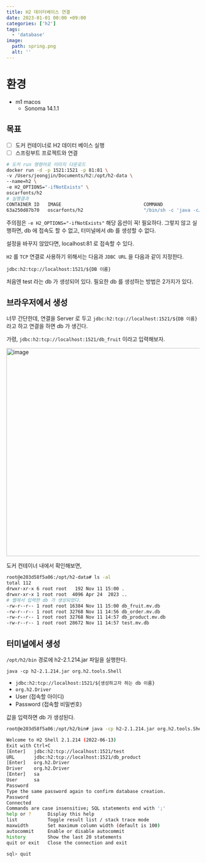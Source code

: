 ```yaml
---
title: H2 데이터베이스 연결
date: 2023-01-01 00:00 +09:00
categories: ['h2']
tags:
  - 'database'
image:
  path: spring.png
  alt: ''
---
```


<!-- @format -->

# 환경

- m1 macos
  - Sonoma 14.1.1

## 목표

- [ ] 도커 컨테이너로 H2 데이터 베이스 실행
- [ ] 스프링부트 프로젝트와 연결

```bash
# 도커 run 명령어로 이미지 다운로드
docker run -d -p 1521:1521 -p 81:81 \
-v /Users/jeongjin/Documents/h2:/opt/h2-data \
--name=h2 \
-e H2_OPTIONS="-ifNotExists" \
oscarfonts/h2
# 실행결과
CONTAINER ID   IMAGE                              COMMAND                   CREATED          STATUS                 PORTS                                        NAMES
63a250d87b70   oscarfonts/h2                      "/bin/sh -c 'java -c…"   33 seconds ago   Up 32 seconds          0.0.0.0:81->81/tcp, 0.0.0.0:1521->1521/tcp   h2
```

주의점은 `-e H2_OPTIONS="-ifNotExists"` 해당 옵션이 꼭! 필요하다. 그렇지 않고 실행하면, db 에 접속도 할 수 없고, 터미널에서 db 를 생성할 수 없다.

설정을 바꾸지 않았다면, localhost:81 로 접속할 수 있다.

`H2` 를 `TCP` 연결로 사용하기 위해서는 다음과 `JDBC URL` 을 다음과 같이 지정한다.

`jdbc:h2:tcp://localhost:1521/${DB 이름}`

처음엔 test 라는 db 가 생성되어 있다.
필요한 db 를 생성하는 방법은 2가지가 있다.

## 브라우저에서 생성

너무 간단한데, 연결을 Server 로 두고
`jdbc:h2:tcp://localhost:1521/${DB 이름}` 라고 하고 연결을 하면 db 가 생긴다.

가령, `jdbc:h2:tcp://localhost:1521/db_fruit` 이라고 입력해보자.

<img width="542" alt="image" src="https://user-images.githubusercontent.com/30681841/282249284-ce0cd98b-56cf-42c2-b9b1-0e3749ffdd3c.png">

도커 컨테이너 내에서 확인해보면,

```bash
root@e203d58f5a06:/opt/h2-data# ls -al
total 112
drwxr-xr-x 6 root root   192 Nov 11 15:00 .
drwxr-xr-x 1 root root  4096 Apr 24  2023 ..
# 웹에서 입력한 db 가 생성되었다.
-rw-r--r-- 1 root root 16384 Nov 11 15:00 db_fruit.mv.db
-rw-r--r-- 1 root root 32768 Nov 11 14:56 db_order.mv.db
-rw-r--r-- 1 root root 32768 Nov 11 14:57 db_product.mv.db
-rw-r--r-- 1 root root 28672 Nov 11 14:57 test.mv.db
```

## 터미널에서 생성

`/opt/h2/bin` 경로에 h2-2.1.214.jar 파일을 실행한다.

`java -cp h2-2.1.214.jar org.h2.tools.Shell`

- `jdbc:h2:tcp://localhost:1521/${생성하고자 하는 db 이름}`
- `org.h2.Driver`
- User (접속할 아이디)
- Password (접속할 비밀번호)

값을 입력하면 db 가 생성된다.

```bash
root@e203d58f5a06:/opt/h2/bin# java -cp h2-2.1.214.jar org.h2.tools.Shell

Welcome to H2 Shell 2.1.214 (2022-06-13)
Exit with Ctrl+C
[Enter]   jdbc:h2:tcp://localhost:1521/test
URL       jdbc:h2:tcp://localhost:1521/db_product
[Enter]   org.h2.Driver
Driver    org.h2.Driver
[Enter]   sa
User      sa
Password
Type the same password again to confirm database creation.
Password
Connected
Commands are case insensitive; SQL statements end with ';'
help or ?      Display this help
list           Toggle result list / stack trace mode
maxwidth       Set maximum column width (default is 100)
autocommit     Enable or disable autocommit
history        Show the last 20 statements
quit or exit   Close the connection and exit

sql> quit
```
